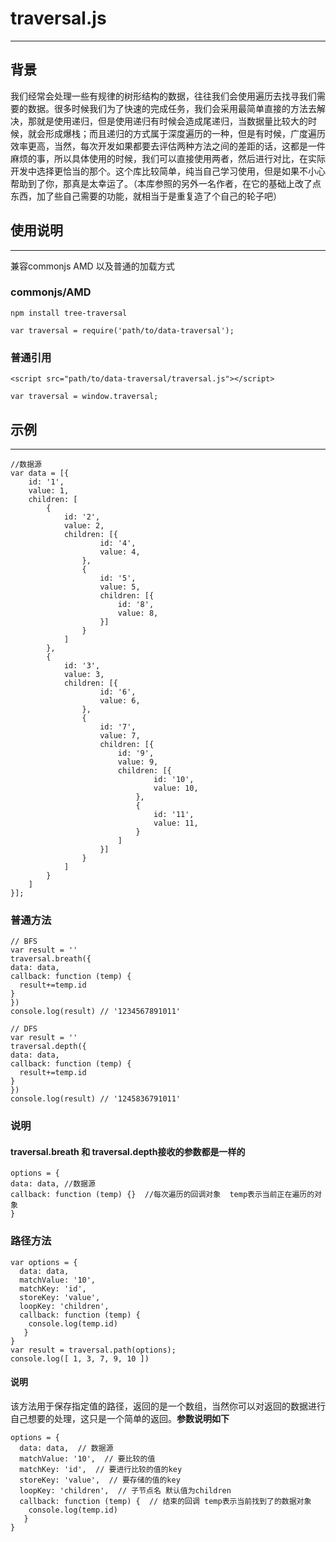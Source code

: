 
 # traversal.js
***

 ## 背景
  我们经常会处理一些有规律的树形结构的数据，往往我们会使用遍历去找寻我们需要的数据。很多时候我们为了快速的完成任务，我们会采用最简单直接的方法去解决，那就是使用递归，但是使用递归有时候会造成尾递归，当数据量比较大的时候，就会形成爆栈；而且递归的方式属于深度遍历的一种，但是有时候，广度遍历效率更高，当然，每次开发如果都要去评估两种方法之间的差距的话，这都是一件麻烦的事，所以具体使用的时候，我们可以直接使用两者，然后进行对比，在实际开发中选择更恰当的那个。这个库比较简单，纯当自己学习使用，但是如果不小心帮助到了你，那真是太幸运了。（本库参照的另外一名作者，在它的基础上改了点东西，加了些自己需要的功能，就相当于是重复造了个自己的轮子吧）

## 使用说明
***

兼容commonjs AMD 以及普通的加载方式

### commonjs/AMD
```
npm install tree-traversal
```
```
var traversal = require('path/to/data-traversal');
```
### 普通引用
```
<script src="path/to/data-traversal/traversal.js"></script>
```
```
var traversal = window.traversal;
```

## 示例
 ***
```
//数据源
var data = [{
    id: '1',
    value: 1,
    children: [
        {
            id: '2',
            value: 2,
            children: [{
                    id: '4',
                    value: 4,
                },
                {
                    id: '5',
                    value: 5,
                    children: [{
                        id: '8',
                        value: 8,
                    }]
                }
            ]
        },
        {
            id: '3',
            value: 3,
            children: [{
                    id: '6',
                    value: 6,
                },
                {
                    id: '7',
                    value: 7,
                    children: [{
                        id: '9',
                        value: 9,
                        children: [{
                                id: '10',
                                value: 10,
                            },
                            {
                                id: '11',
                                value: 11,
                            }
                        ]
                    }]
                }
            ]
        }
    ]
}];
```
### 普通方法
```
// BFS
var result = ''
traversal.breath({
data: data,
callback: function (temp) {
  result+=temp.id 
}
})
console.log(result) // '1234567891011'
```
```
// DFS
var result = ''
traversal.depth({
data: data,
callback: function (temp) {
  result+=temp.id 
}
})
console.log(result) // '1245836791011'
```
### 说明
 #### traversal.breath 和 traversal.depth接收的参数都是一样的
 ```
 options = {
 data: data, //数据源
 callback: function (temp) {}  //每次遍历的回调对象  temp表示当前正在遍历的对象
 }
 ```
 
 ### 路径方法
 ```
 var options = {
   data: data,
   matchValue: '10',
   matchKey: 'id',
   storeKey: 'value',
   loopKey: 'children',
   callback: function (temp) {
     console.log(temp.id)
    }
 }
 var result = traversal.path(options);
 console.log([ 1, 3, 7, 9, 10 ])
 ```
 #### 说明
 该方法用于保存指定值的路径，返回的是一个数组，当然你可以对返回的数据进行自己想要的处理，这只是一个简单的返回。**参数说明如下**

 ```
 options = {
   data: data,  // 数据源
   matchValue: '10',  // 要比较的值
   matchKey: 'id',  // 要进行比较的值的key 
   storeKey: 'value',  // 要存储的值的key
   loopKey: 'children',  // 子节点名 默认值为children
   callback: function (temp) {  // 结束的回调 temp表示当前找到了的数据对象
     console.log(temp.id)
    }
 }
 ```

